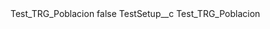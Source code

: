 <?xml version="1.0" encoding="UTF-8"?>
<CustomMetadata xmlns="http://soap.sforce.com/2006/04/metadata" xmlns:xsi="http://www.w3.org/2001/XMLSchema-instance" xmlns:xsd="http://www.w3.org/2001/XMLSchema">
    <label>Test_TRG_Poblacion</label>
    <protected>false</protected>
    <values>
        <field>TestSetup__c</field>
        <value xsi:type="xsd:string">Test_TRG_Poblacion</value>
    </values>
</CustomMetadata>

